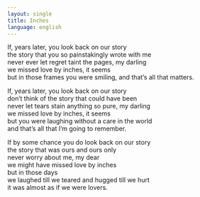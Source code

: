 ```yaml
---
layout: single
title: Inches
language: english
---
```


If, years later, you look back on our story  
the story that you so painstakingly wrote with me  
never ever let regret taint the pages, my darling  
we missed love by inches, it seems  
but in those frames you were smiling, and that’s all that matters.  
  
If, years later, you look back on our story  
don’t think of the story that could have been  
never let tears stain anything so pure, my darling  
we missed love by inches, it seems  
but you were laughing without a care in the world  
and that’s all that I’m going to remember.  
  
If by some chance you do look back on our story  
the story that was ours and ours only  
never worry about me, my dear  
we might have missed love by inches  
but in those days  
we laughed till we teared and hugged till we hurt  
it was almost as if we were lovers.